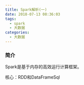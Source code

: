```yaml
---
title: Spark解析(一)
date: 2018-07-13 08:36:03
tags:
  - spark
  - 大数据
categories:
  - 大数据
---
```


### 简介

Spark是基于内存的高效运行计算框架。

核心：RDD和DataFrameSql
